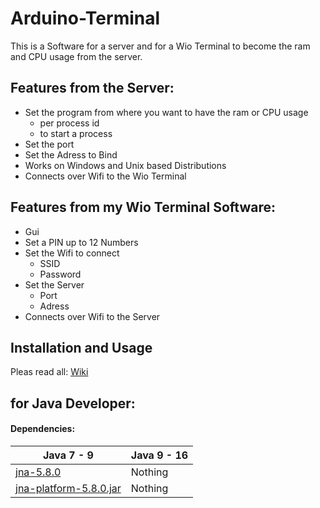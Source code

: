 # Arduino-Terminal
This is a Software for a server and for a Wio Terminal to become the ram and CPU usage from the server.



## Features from the Server:

- Set the program from where you want to have the ram or CPU usage 
   - per process id 
   - to start a process
- Set the port
- Set the Adress to Bind
- Works on Windows and Unix based Distributions
- Connects over Wifi to the Wio Terminal

## Features from my Wio Terminal Software:
- Gui
- Set a PIN up to 12 Numbers
- Set the Wifi to connect
    - SSID
    - Password
- Set the Server
    - Port
    - Adress
-  Connects over Wifi to the Server

## Installation and Usage
Pleas read all: [Wiki](https://github.com/HKS-HNS/Arduino-Terminal/wiki) 

## for Java Developer:

#### Dependencies:

|Java 7 - 9| Java 9 - 16|
|----------|------------|
|[jna-5.8.0](https://github.com/java-native-access/jna#jna)     | Nothing       |
|[jna-platform-5.8.0.jar](https://github.com/java-native-access/jna#jna-platform) | Nothing|
